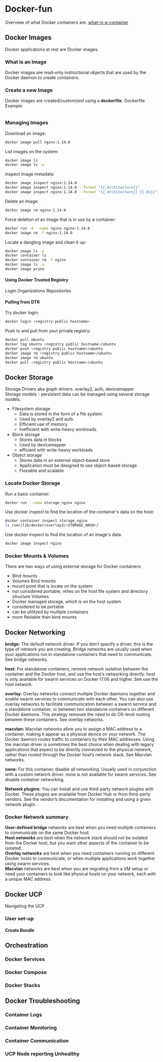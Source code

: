 # Docker-fun
Overview of what Docker containers are. [what-is-a-container](https://www.docker.com/resources/what-container)

## Docker Images
Docker applications at rest are Docker images. 

### What is an Image
Docker images are read-only instructional objects that are used by the Docker daemon to create containers. 

### Create a new Image
Docker images are created/customized using a __dockerfile.__ 
Dockerfile Example
```bash
```

### Managing Images
Download an image:
```bash
docker image pull nginx:1.14.0
```

List images on the system:
```bash
docker image ls
docker image ls -a
```

Inspect image metadata:
```bash
docker image inspect nginx:1.14.0
docker image inspect nginx:1.14.0 --format "{{.Architecture}}"
docker image inspect nginx:1.14.0 --format "{{.Architecture}} {{.Os}}"
```

Delete an image:
```bash
docker image rm nginx:1.14.0
```

Force deletion of an image that is in use by a container:
```bash
docker run -d --name nginx nginx:1.14.0
docker image rm -f nginx:1.14.0
```

Locate a dangling image and clean it up:
```bash
docker image ls -a
docker container ls
docker container rm -f nginx
docker image ls -a
docker image prune
```

#### Using Docker Trusted Registry
Login
Organizations
Repositories

#### Pulling from DTR
Try docker login:
```bash
docker login <registry public hostname>
```

Push to and pull from your private registry:
```bash
docker pull ubuntu
docker tag ubuntu <registry public hostname>/ubuntu
docker push <registry public hostname>/ubuntu
docker image rm <registry public hostname>/ubuntu
docker image rm ubuntu
docker pull <registry public hostname>/ubuntu
```

## Docker Storage
Storage Drivers aka graph drivers. overlay2, aufs, devicemapper  
Storage models - persistent data can be managed using several storage models.
* Filesystem storage
  * Data is stored in the form of a file system.
  * Used by overlay2 and aufs.
  * Efficient use of memory.
  * Inefficient with write-heavy workloads.
* Block storage
  * Stores data in blocks
  * Used by devicemapper
  * efficient with write-heavy workloads
* Object storage
  * Stores data in an external object-based store
  * Application must be designed to use object-based storage
  * Flexiable and scalable

### Locate Docker Storage
Run a basic container:
```bash
docker run --name storage_nginx nginx
```
Use docker inspect to find the location of the container's data on the host:
```bash
docker container inspect storage_nginx
ls /var/lib/docker/overlay2/<STORAGE_HASH>/
```
Use docker inspect to find the location of an image's data:
```bash
docker image inspect nginx
```

### Docker Mounts & Volumes
There are two ways of using external storage for Docker containers:
* Bind mounts
* Volumes
Bind mounts
* mount point that is locate on the system
* not considered portable, relies on the host file system and directory structure
Volumes
* Docker managed storage, which is on the host system
* considered to be portable
* can be utilitzed by multiple containers
* more flexiable than bind mounts

## Docker Networking
__bridge:__ The default network driver. If you don’t specify a driver, this is the type of network you are creating. Bridge networks are usually used when your applications run in standalone containers that need to communicate. See bridge networks.

__host:__ For standalone containers, remove network isolation between the container and the Docker host, and use the host’s networking directly. host is only available for swarm services on Docker 17.06 and higher. See use the host network.

__overlay:__ Overlay networks connect multiple Docker daemons together and enable swarm services to communicate with each other. You can also use overlay networks to facilitate communication between a swarm service and a standalone container, or between two standalone containers on different Docker daemons. This strategy removes the need to do OS-level routing between these containers. See overlay networks.

__macvlan:__ Macvlan networks allow you to assign a MAC address to a container, making it appear as a physical device on your network. The Docker daemon routes traffic to containers by their MAC addresses. Using the macvlan driver is sometimes the best choice when dealing with legacy applications that expect to be directly connected to the physical network, rather than routed through the Docker host’s network stack. See Macvlan networks.

__none:__ For this container, disable all networking. Usually used in conjunction with a custom network driver. none is not available for swarm services. See disable container networking.

__Network plugins:__ You can install and use third-party network plugins with Docker. These plugins are available from Docker Hub or from third-party vendors. See the vendor’s documentation for installing and using a given network plugin.


### Docker Network summary
__User-defined bridge__ networks are best when you need multiple containers to communicate on the same Docker host.  
__Host networks__ are best when the network stack should not be isolated from the Docker host, but you want other aspects of the container to be isolated.  
__Overlay networks__ are best when you need containers running on different Docker hosts to communicate, or when multiple applications work together using swarm services.  
__Macvlan__ networks are best when you are migrating from a VM setup or need your containers to look like physical hosts on your network, each with a unique MAC address.  


## Docker UCP
Navigating the UCP

### User set-up

#### Create Bundle

## Orchestration
### Docker Services
### Docker Compose
### Docker Stacks

## Docker Troubleshooting
### Container Logs
### Container Monitoring
### Container Communication
### UCP Node reporting Unhealthy
